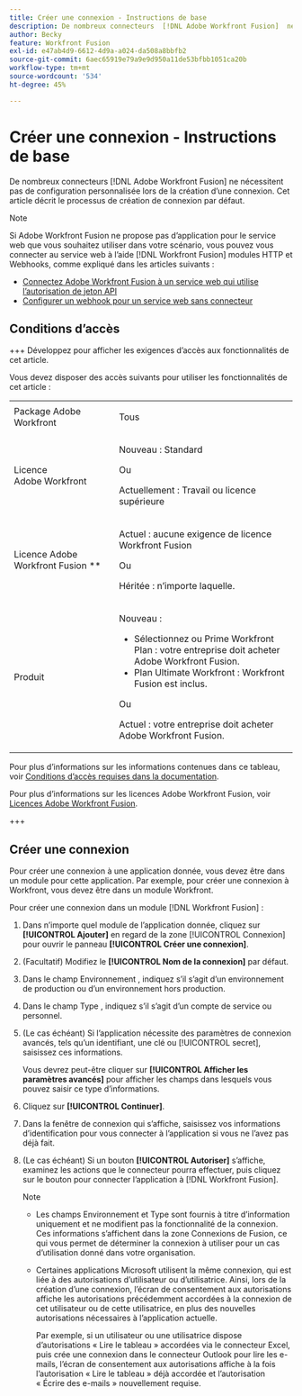 ```yaml
---
title: Créer une connexion - Instructions de base
description: De nombreux connecteurs  [!DNL Adobe Workfront Fusion]  ne nécessitent pas de configuration personnalisée lors de la création d’une connexion. Cet article décrit le processus de création de connexion par défaut.
author: Becky
feature: Workfront Fusion
exl-id: e47ab4d9-6612-4d9a-a024-da508a8bbfb2
source-git-commit: 6aec65919e79a9e9d950a11de53bfbb1051ca20b
workflow-type: tm+mt
source-wordcount: '534'
ht-degree: 45%

---
```


# Créer une connexion - Instructions de base

De nombreux connecteurs [!DNL Adobe Workfront Fusion] ne nécessitent pas de configuration personnalisée lors de la création d’une connexion. Cet article décrit le processus de création de connexion par défaut.

>[!NOTE]
>
>
>Si Adobe Workfront Fusion ne propose pas d’application pour le service web que vous souhaitez utiliser dans votre scénario, vous pouvez vous connecter au service web à l’aide [!DNL Workfront Fusion] modules HTTP et Webhooks, comme expliqué dans les articles suivants :
>
>* [Connectez Adobe Workfront Fusion à un service web qui utilise l’autorisation de jeton API](/help/workfront-fusion/create-scenarios/connect-to-apps/connect-wf-web-service-uses-api-token-auth.md)
>* [Configurer un webhook pour un service web sans connecteur](/help/workfront-fusion/create-scenarios/add-modules/receive-a-webhook-from-a-web-service.md)

## Conditions d’accès

+++ Développez pour afficher les exigences d’accès aux fonctionnalités de cet article.

Vous devez disposer des accès suivants pour utiliser les fonctionnalités de cet article :

<table style="table-layout:auto">
 <col> 
 <col> 
 <tbody> 
  <tr> 
   <td role="rowheader">Package Adobe Workfront 
   <td> <p>Tous</p> </td> 
  </tr> 
  <tr data-mc-conditions=""> 
   <td role="rowheader">Licence Adobe Workfront</td> 
   <td> <p>Nouveau : Standard</p><p>Ou</p><p>Actuellement : Travail ou licence supérieure</p> </td> 
  </tr> 
  <tr> 
   <td role="rowheader">Licence Adobe Workfront Fusion **</td> 
   <td>
   <p>Actuel : aucune exigence de licence Workfront Fusion</p>
   <p>Ou</p>
   <p>Héritée : n’importe laquelle. </p>
   </td> 
  </tr> 
  <tr> 
   <td role="rowheader">Produit</td> 
   <td>
   <p>Nouveau :</p> <ul><li>Sélectionnez ou Prime Workfront Plan : votre entreprise doit acheter Adobe Workfront Fusion.</li><li>Plan Ultimate Workfront : Workfront Fusion est inclus.</li></ul>
   <p>Ou</p>
   <p>Actuel : votre entreprise doit acheter Adobe Workfront Fusion.</p>
   </td> 
  </tr>
 </tbody> 
</table>

Pour plus d’informations sur les informations contenues dans ce tableau, voir [Conditions d’accès requises dans la documentation](/help/workfront-fusion/references/licenses-and-roles/access-level-requirements-in-documentation.md).

Pour plus d’informations sur les licences Adobe Workfront Fusion, voir [Licences Adobe Workfront Fusion](/help/workfront-fusion/set-up-and-manage-workfront-fusion/licensing-operations-overview/license-automation-vs-integration.md).

+++

## Créer une connexion

Pour créer une connexion à une application donnée, vous devez être dans un module pour cette application. Par exemple, pour créer une connexion à Workfront, vous devez être dans un module Workfront.

Pour créer une connexion dans un module [!DNL Workfront Fusion] :

1. Dans n’importe quel module de l’application donnée, cliquez sur **[!UICONTROL Ajouter]** en regard de la zone [!UICONTROL Connexion] pour ouvrir le panneau **[!UICONTROL Créer une connexion]**.
1. (Facultatif) Modifiez le **[!UICONTROL Nom de la connexion]** par défaut.
1. Dans le champ Environnement , indiquez s’il s’agit d’un environnement de production ou d’un environnement hors production.
1. Dans le champ Type , indiquez s’il s’agit d’un compte de service ou personnel.
1. (Le cas échéant) Si l’application nécessite des paramètres de connexion avancés, tels qu’un identifiant, une clé ou [!UICONTROL secret], saisissez ces informations.

   Vous devrez peut-être cliquer sur **[!UICONTROL Afficher les paramètres avancés]** pour afficher les champs dans lesquels vous pouvez saisir ce type d’informations.

1. Cliquez sur **[!UICONTROL Continuer]**.
1. Dans la fenêtre de connexion qui s’affiche, saisissez vos informations d’identification pour vous connecter à l’application si vous ne l’avez pas déjà fait.
1. (Le cas échéant) Si un bouton **[!UICONTROL Autoriser]** s’affiche, examinez les actions que le connecteur pourra effectuer, puis cliquez sur le bouton pour connecter l’application à [!DNL Workfront Fusion].

   >[!NOTE]
   >
   >* Les champs Environnement et Type sont fournis à titre d’information uniquement et ne modifient pas la fonctionnalité de la connexion. Ces informations s’affichent dans la zone Connexions de Fusion, ce qui vous permet de déterminer la connexion à utiliser pour un cas d’utilisation donné dans votre organisation.
   >* Certaines applications Microsoft utilisent la même connexion, qui est liée à des autorisations d’utilisateur ou d’utilisatrice. Ainsi, lors de la création d’une connexion, l’écran de consentement aux autorisations affiche les autorisations précédemment accordées à la connexion de cet utilisateur ou de cette utilisatrice, en plus des nouvelles autorisations nécessaires à l’application actuelle.
   >
   >   Par exemple, si un utilisateur ou une utilisatrice dispose d’autorisations « Lire le tableau » accordées via le connecteur Excel, puis crée une connexion dans le connecteur Outlook pour lire les e-mails, l’écran de consentement aux autorisations affiche à la fois l’autorisation « Lire le tableau » déjà accordée et l’autorisation « Écrire des e-mails » nouvellement requise.
